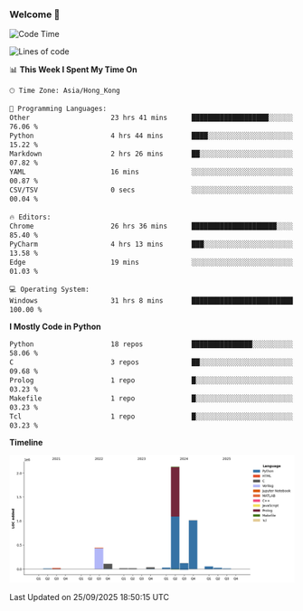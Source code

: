 ### Welcome 👋

<!--START_SECTION:waka-->
![Code Time](http://img.shields.io/badge/Code%20Time-2%2C655%20hrs%2039%20mins-blue)

![Lines of code](https://img.shields.io/badge/From%20Hello%20World%20I%27ve%20Written-4.0%20million%20lines%20of%20code-blue)

📊 **This Week I Spent My Time On** 

```text
🕑︎ Time Zone: Asia/Hong_Kong

💬 Programming Languages: 
Other                    23 hrs 41 mins      ███████████████████░░░░░░   76.06 % 
Python                   4 hrs 44 mins       ████░░░░░░░░░░░░░░░░░░░░░   15.22 % 
Markdown                 2 hrs 26 mins       ██░░░░░░░░░░░░░░░░░░░░░░░   07.82 % 
YAML                     16 mins             ░░░░░░░░░░░░░░░░░░░░░░░░░   00.87 % 
CSV/TSV                  0 secs              ░░░░░░░░░░░░░░░░░░░░░░░░░   00.04 % 

🔥 Editors: 
Chrome                   26 hrs 36 mins      █████████████████████░░░░   85.40 % 
PyCharm                  4 hrs 13 mins       ███░░░░░░░░░░░░░░░░░░░░░░   13.58 % 
Edge                     19 mins             ░░░░░░░░░░░░░░░░░░░░░░░░░   01.03 % 

💻 Operating System: 
Windows                  31 hrs 8 mins       █████████████████████████   100.00 % 
```

**I Mostly Code in Python** 

```text
Python                   18 repos            ███████████████░░░░░░░░░░   58.06 % 
C                        3 repos             ██░░░░░░░░░░░░░░░░░░░░░░░   09.68 % 
Prolog                   1 repo              █░░░░░░░░░░░░░░░░░░░░░░░░   03.23 % 
Makefile                 1 repo              █░░░░░░░░░░░░░░░░░░░░░░░░   03.23 % 
Tcl                      1 repo              █░░░░░░░░░░░░░░░░░░░░░░░░   03.23 % 
```



**Timeline**

![Lines of Code chart](https://raw.githubusercontent.com/xhj2501/xhj2501/main/assets/bar_graph.png)


 Last Updated on 25/09/2025 18:50:15 UTC
<!--END_SECTION:waka-->

